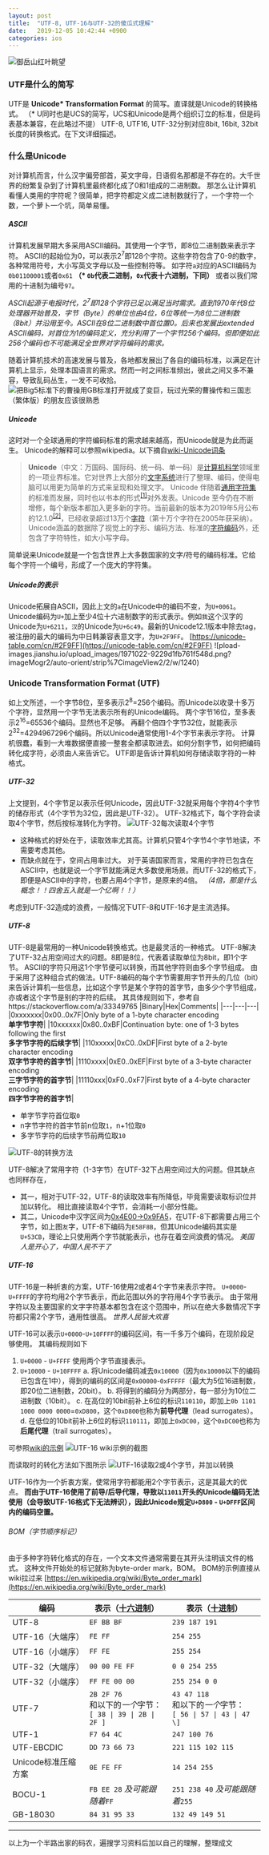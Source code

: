```yaml
---
layout: post
title:  "UTF-8, UTF-16与UTF-32的傻瓜式理解"
date:   2019-12-05 10:42:44 +0900
categories: ios
---
```


![御岳山红叶眺望](https://upload-images.jianshu.io/upload_images/1971022-a4839f6e63830462.jpeg?imageMogr2/auto-orient/strip%7CimageView2/2/w/1240)

### UTF是什么的简写

UTF是 **Unicode\* Transformation Format** 的简写。直译就是Unicode的转换格式。
（\* U同时也是UCS的简写，UCS和Unicode是两个组织订立的标准，但是码表基本兼容，在此略过不提）
UTF-8, UTF16, UTF-32分别对应8bit, 16bit, 32bit长度的转换格式。在下文详细描述。

### 什么是Unicode

对计算机而言，什么汉字偏旁部首，英文字母，日语假名那都是不存在的。大千世界的纷繁复杂到了计算机里最终都化成了0和1组成的二进制数。
那怎么让计算机看懂人类用的字符呢？很简单，把字符都定义成二进制数就行了，一个字符一个数，一个萝卜一个坑，简单易懂。

##### ASCII

计算机发展早期大多采用ASCII编码。其使用一个字节，即8位二进制数来表示字符。
ASCII的起始位为0，可以表示2<sup>7</sup>即128个字符。这些字符包含了0-9的数字，各种常用符号，大小写英文字母以及一些控制符等。
如字符`a`对应的ASCII编码为`0b01100001`或者`0x61`
**（\* `0b`代表二进制，`0x`代表十六进制，下同）**
或者以我们常用的十进制为编号`97`。

*ASCII起源于电报时代，2<sup>7</sup>即128个字符已足以满足当时需求。直到1970年代8位处理器开始普及，字节（Byte）的单位也由4位，6位等统一为8位二进制数（8bit）并沿用至今。ASCII在8位二进制数中首位置0。后来也发展出extended ASCII编码，对首位为1的编码定义，充分利用了一个字节256个编码。但即便如此256个编码也不可能满足全世界对字符编码的需求。*

随着计算机技术的高速发展与普及，各地都发展出了各自的编码标准，以满足在计算机上显示，处理本国语言的需求。然而一时之间标准频出，彼此之间又多不兼容，导致乱码丛生，一发不可收拾。
![把Big5标准下的曹操用GB标准打开就成了变巨，玩过光荣的曹操传和三国志（繁体版）的朋友应该很熟悉](https://upload-images.jianshu.io/upload_images/1971022-d57847dc9a5689ee.gif?imageMogr2/auto-orient/strip)

##### Unicode

这时对一个全球通用的字符编码标准的需求越来越高，而Unicode就是为此而诞生。
Unicode的解释可以参照wikipedia。以下摘自[wiki-Unicode词条](https://zh.wikipedia.org/wiki/Unicode)
>**Unicode**（中文：万国码、国际码、统一码、单一码）是[计算机科学](https://zh.wikipedia.org/wiki/%E9%9B%BB%E8%85%A6%E7%A7%91%E5%AD%B8 "计算机科学")领域里的一项业界标准。它对世界上大部分的[文字系统](https://zh.wikipedia.org/wiki/%E6%96%87%E5%AD%97%E7%B3%BB%E7%B5%B1 "文字系统")进行了整理、编码，使得电脑可以用更为简单的方式来呈现和处理文字。
Unicode 伴随着[通用字符集](https://zh.wikipedia.org/wiki/%E9%80%9A%E7%94%A8%E5%AD%97%E7%AC%A6%E9%9B%86 "通用字符集")的标准而发展，同时也以书本的形式<sup>[[1]](https://zh.wikipedia.org/wiki/Unicode#cite_note-1)</sup>对外发表。Unicode 至今仍在不断增修，每个新版本都加入更多新的字符。当前最新的版本为2019年5月公布的12.1.0<sup>[[2]](https://zh.wikipedia.org/wiki/Unicode#cite_note-Unicode12.0-2)</sup>，已经收录超过13万个[字符](https://zh.wikipedia.org/wiki/%E5%AD%97%E7%AC%A6 "字符")（第十万个字符在2005年获采纳）。Unicode涵盖的数据除了视觉上的字形、编码方法、标准的[字符编码](https://zh.wikipedia.org/wiki/%E5%AD%97%E7%AC%A6%E7%BC%96%E7%A0%81 "字符编码")外，还包含了字符特性，如大小写字母。

简单说来Unicode就是一个包含世界上大多数国家的文字/符号的编码标准。它给每个字符一个编号，形成了一个庞大的字符集。

##### Unicode的表示

Unicode拓展自ASCII，因此上文的`a`在Unicode中的编码不变，为`U+0061`。
Unicode编码为`U+`加上至少4位十六进制数字的形式表示。例如`我`这个汉字的Unicode为`U+6211`，`汉`的Unicode为`U+6c49`。最新的Unicode12.1版本中除去tag，被注册的最大的编码为中日韩兼容表意文字，为`U+2F9FF`。
[https://unicode-table.com/cn/#2F9FF](https://unicode-table.com/cn/#2F9FF)
![pload-images.jianshu.io/upload_images/1971022-9229d1fb761f548d.png?imageMogr2/auto-orient/strip%7CimageView2/2/w/1240)

### Unicode Transformation Format (UTF)

如上文所述，一个字节8位，至多表示2<sup>8</sup>=256个编码。而Unicode以收录十多万个字符，显然用一个字节无法表示所有的Unicode编码。
两个字节16位，至多表示2<sup>16</sup>=65536个编码。显然也不足够。
再翻个倍四个字节32位，就能表示2<sup>32</sup>=4294967296个编码。所以Unicode通常使用1-4个字节来表示字符。
计算机很蠢，看到一大堆数据便直接一整套全都读取进去。如何分割字节，如何把编码转化成字符，必须由人来告诉它。
UTF即是告诉计算机如何存储读取字符的一种格式。

##### UTF-32

上文提到，4个字节足以表示任何Unicode，因此UTF-32就采用每个字符4个字节的储存形式（4个字节为32位，因此是UTF-32）。
UTF-32格式下，每个字符会读取4个字节，然后按标准转化为字符。
![UTF-32每次读取4个字节](https://upload-images.jianshu.io/upload_images/1971022-c6921b8e20bfceba.png?imageMogr2/auto-orient/strip%7CimageView2/2/w/1240)

- 这种格式的好处在于，读取效率尤其高。计算机只管4个字节4个字节地读，不需要考虑其他。
- 而缺点就在于，空间占用率过大。
对于英语国家而言，常用的字符已包含在ASCII中，也就是说一个字节就能满足大多数使用场景。而UTF-32的格式下，即便是ASCII中的字符，也要占用4个字节，是原来的4倍。
*（4倍，那是什么概念！！四舍五入就是一个亿啊！！）*

考虑到UTF-32造成的浪费，一般情况下UTF-8和UTF-16才是主流选择。

##### UTF-8

UTF-8是最常用的一种Unicode转换格式。也是最灵活的一种格式。
UTF-8解决了UTF-32占用空间过大的问题。8即是8位，代表着读取单位为8bit，即1个字节。
ASCII的字符只用这1个字节便可以转换，而其他字符则由多个字节组成。
由于采用了这种组合式的做法。UTF-8编码的每个字节需要用字节开头的几位（bit）来告诉计算机一些信息，比如这个字节是某个字符的首字节，由多少个字节组成，亦或者这个字节是别的字符的后续。
其具体规则如下，参考自https://stackoverflow.com/a/33349765
|Binary|Hex|Comments|
|---|---|---|
|0xxxxxxx|0x00..0x7F|Only byte of a 1-byte character encoding<br>**单字节字符**|
|10xxxxxx|0x80..0xBF|Continuation byte: one of 1-3 bytes following the first<br>**多字节字符的后续字节**|
|110xxxxx|0xC0..0xDF|First byte of a 2-byte character encoding<br>**双字节字符的首字节**|
|1110xxxx|0xE0..0xEF|First byte of a 3-byte character encoding<br>**三字节字符的首字节**|
|11110xxx|0xF0..0xF7|First byte of a 4-byte character encoding<br>**四字节字符的首字节**|
- 单字节字符首位取`0`
- n字节字符的首字节前n位取`1`，n+1位取`0`
- 多字节字符的后续字节前两位取`10`

![UTF-8的转换方法](https://upload-images.jianshu.io/upload_images/1971022-a61caf43d77395f3.png?imageMogr2/auto-orient/strip%7CimageView2/2/w/1240)

UTF-8解决了常用字符（1-3字节）在UTF-32下占用空间过大的问题。但其缺点也同样存在，
- 其一，相对于UTF-32，UTF-8的读取效率有所降低，毕竟需要读取标识位并加以转化。
相比直接读取4个字节，会消耗一小部分性能。
- 其二，Unicode中汉字区间为[0x4E00→0x9FA5](http://blog.csdn.net/m372897500/article/details/37592543)，在UTF-8下都需要占用三个字节，如上图`友`字，UTF-8下编码为`E58F8B`，但其Unicode编码其实是`U+53CB`，理论上只使用两个字节就能表示，也存在着空间浪费的情况。
*美国人是开心了，中国人民不干了*

##### UTF-16

UTF-16是一种折衷的方案，UTF-16使用2或者4个字节来表示字符。
`U+0000`-`U+FFFF`的字符均用2个字节表示，而此范围以外的字符用4个字节表示。
由于常用字符以及主要国家的文字字符基本都包含在这个范围中，所以在绝大多数情况下字符都只需2个字节，通用性很高。
*世界人民皆大欢喜*

UTF-16可以表示`U+0000`-`U+10FFFF`的编码区间，有一千多万个编码，在现阶段足够使用。
其编码规则如下
1. `U+0000` - `U+FFFF`
使用两个字节直接表示。
2. `U+10000` - `U+10FFFF`
  a. 将Unicode编码减去`0x10000`（因为`0x10000`以下的编码已包含在1中），得到的编码的区间是`0x00000`-`0xFFFFF`（最大为5位16进制数，即20位二进制数，20bit）。
  b. 将得到的编码分为两部分，每一部分为10位二进制数（10bit）。
  c. 在高位的10bit前补上6位的标识`110110`，即加上`0b 1101 1000 0000 0000`=`0xD800`，这个`0xD800`也称为**前导代理**（lead surrogates）。
  d. 在低位的10bit前补上6位的标识`110111`，即加上`0xDC00`，这个`0xDC00`也称为**后尾代理**（trail surrogates）。

可参照[wiki的示例](https://zh.wikipedia.org/wiki/UTF-16)
![UTF-16 wiki示例的截图](https://upload-images.jianshu.io/upload_images/1971022-882d4474b3e6d2c6.png?imageMogr2/auto-orient/strip%7CimageView2/2/w/1240)

而读取时的转化方法如下图所示
![UTF-16读取2或4个字节，并加以转换](https://upload-images.jianshu.io/upload_images/1971022-7e1fb8e936f34795.png?imageMogr2/auto-orient/strip%7CimageView2/2/w/1240)

UTF-16作为一个折衷方案，使常用字符都能用2个字节表示，这是其最大的优点。
**而由于UTF-16使用了前导/后导代理，导致以`11011`开头的Unicode编码无法使用（会导致UTF-16格式下无法辨识），因此Unicode规定`U+D800` - `U+DFFF`区间内的编码空置。**

###### BOM（字节顺序标记）

由于多种字符转化格式的存在，一个文本文件通常需要在其开头注明该文件的格式。
这种文件开始处的标记就称为byte-order mark，BOM。
BOM的示例直接从wiki拉过来
[https://en.wikipedia.org/wiki/Byte_order_mark](https://en.wikipedia.org/wiki/Byte_order_mark)

| 编码 | 表示（[十六进制](https://zh.wikipedia.org/wiki/%E5%8D%81%E5%85%AD%E9%80%B2%E4%BD%8D "十六进制")） | 表示（[十进制](https://zh.wikipedia.org/wiki/%E5%8D%81%E9%80%B2%E4%BD%8D "十进制")） |
| --- | --- | --- |
| UTF-8 | `EF BB BF` | `239 187 191` |
| UTF-16（大端序） | `FE FF` | `254 255` |
| UTF-16（小端序） | `FF FE` | `255 254` |
| UTF-32（大端序） | `00 00 FE FF` | `0 0 254 255` |
| UTF-32（小端序） | `FF FE 00 00` | `255 254 0 0` |
| UTF-7 | `2B 2F 76`<br>和以下的*一个*字节：<br>`[ 38 \| 39 \| 2B \| 2F ]` | `43 47 118`<br>和以下的*一个*字节：<br>`[ 56 \| 57 \| 43 \| 47 \]` |
| UTF-1 | `F7 64 4C` | `247 100 76` |
| UTF-EBCDIC | `DD 73 66 73` | `221 115 102 115` |
| Unicode标准压缩方案 | `0E FE FF` | `14 254 255` |
| BOCU-1 | `FB EE 28` *及可能跟随着*`FF` | `251 238 40` *及可能跟随着*`255` |
| GB-18030 | `84 31 95 33` | `132 49 149 51` |

---

以上为一个半路出家的码农，遍搜学习资料后加以自己的理解，整理成文
